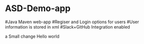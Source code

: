 # ASD-Demo-app
#Java Maven web-app
#Regiser and Login options for users
#User information is stored in xml
#Slack+GitHub Integration enabled


a Small change
Hello world
